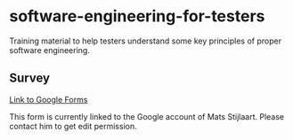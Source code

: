 # software-engineering-for-testers

Training material to help testers understand some key principles of proper software engineering.

## Survey

[Link to Google Forms](https://docs.google.com/forms/d/e/1FAIpQLSdBtDZa0imje7GDAYFTsoHA6q9BQDnXZBBFXLGk9BWb0Cs7lw/viewform)

This form is currently linked to the Google account of Mats Stijlaart. Please contact him to get edit permission.
